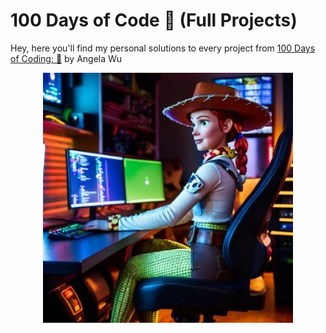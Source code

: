 # 100 Days of Code 🐍 (Full Projects)
Hey, here you'll find my personal solutions to every project from [100 Days of Coding: 🐍](https://www.udemy.com/course/100-days-of-code/) by Angela Wu 

<p align="center">
  <img src="jessie.jpg" alt="Jessie from Toy Story coding">
</p>